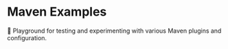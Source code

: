 # Maven Examples

🎉 Playground for testing and experimenting with various Maven plugins and configuration.

